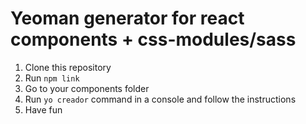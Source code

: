 # Yeoman generator for react components + css-modules/sass

1. Clone this repository
2. Run `npm link`
3. Go to your components folder
4. Run `yo creador` command in a console and follow the instructions
5. Have fun
